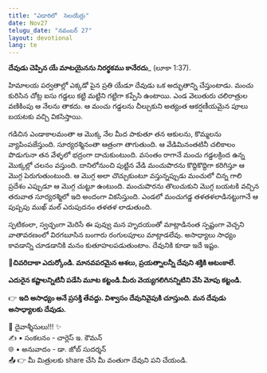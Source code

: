 ```yaml
---
title: "ఎడారిలో  సెలయేర్లు"
date: Nov27
telugu_date: "నవంబర్ 27"
layout: devotional
lang: te
---
```


**దేవుడు చెప్పిన యే మాటయైనను నిరర్థకము కానేరదు**_ (లూకా 1:37). 

హిమాలయ పర్వతాల్లో ఎక్కడో పైన ప్రతి యేడూ దేవుడు ఒక అద్భుతాన్ని చేస్తుంటాడు. మంచు కురిసిన చోట్ల ఐసు గడ్డలు కట్టి మట్టిని గట్టిగా కప్పేసి ఉంటాయి. ఎండ వెలుతురు చలిరాత్రుల వణికింపు ఆ నేలను తాకదు. ఆ మంచు గడ్డలను చీల్చుకుని అత్యంత ఆకర్షణీయమైన పూలు బయటకు వచ్చి వికసిస్తాయి.

గడిచిన ఎండాకాలమంతా ఆ మొక్క నేల మీద పాకుతూ తన ఆకులను, కొమ్మలను వ్యాపింపజేస్తుంది. సూర్యరశ్మినంతా ఆత్రంగా తాగుతుంది. ఆ వేడిమినంతటినీ చలికాలం పొడుగునా తన వేళ్ళలో భద్రంగా దాచుకుంటుంది. వసంతం రాగానే మంచు గడ్డలక్రింద ఉన్న మొక్కల్లో చలనం వస్తుంది. దానిలోనుంచి పుట్టిన వేడి మంచుపొరను కొద్దికొద్దిగా కరిగిస్తూ ఆ మొగ్గ పెరుగుతుంటుంది. ఆ మొగ్గ అలా చొచ్చుకుంటూ వస్తున్నప్పుడు మంచులో చిన్న గాలి ప్రదేశం ఎప్పుడూ ఆ మొగ్గ చుట్టూ ఉంటుంది. మంచుపొరను తొలుచుకుని మొగ్గ బయటకి వచ్చిన తరువాత సూర్యరశ్మిలో ఇది అందంగా వికసిస్తుంది. ఎండలో మంచుగడ్డ తళతళలాడినట్టుగానే ఆ పుష్పపు ముఖ్ మల్ ఎరుపుదనం తళతళ లాడుతుంది.

స్ఫటికంలా, స్వచ్ఛంగా మెరిసే ఈ పువ్వు మన హృదయంతో మాట్లాడినంత స్పష్టంగా వెచ్చని వాతావరణంలో విరగబూసిన బంగారు రంగులపూలు మాట్లాడలేవు. అసాధ్యాలు సాధ్యం కావడాన్ని చూడడానికి మనం కుతూహలపడుతుంటాం. దేవునికి కూడా ఇదే ఇష్టం.

**📖చివరిదాకా ఎదుర్కోండి. మానవపరమైన ఆశలు, ప్రయత్నాలన్నీ దేవుని శక్తికి ఆటంకాలే.**

 **ఎదురైన కష్టాలన్నిటినీ పడేసి మూట కట్టండి.మీరు వెయ్యగలిగినన్నిటిని వేసి మోపు కట్టండి.**

👉 **ఇది అసాధ్యం అనే ప్రసక్తి తేవద్దు. విశ్వాసం దేవునివైపుకి చూస్తుంది. మన దేవుడు అసాధ్యాలకు దేవుడు.**


<div class="blessing">🙏 <span class="bless-text">దైవాశ్శీసులు!!!</span> ✨</div>

<div class="credit">✍️ <span class="credit-text">▪ సంకలనం - చార్లెస్ ఇ. కౌమన్</span></div>
<div class="credit">🌐 <span class="credit-text">▪ అనువాదం - డా. జోబ్ సుదర్శన్</span></div>


<div class="share">📤 👉 <span class="share-text">మీ మిత్రులకు share చేసి మీ వంతుగా దేవుని పని చేయండి.</span></div>
